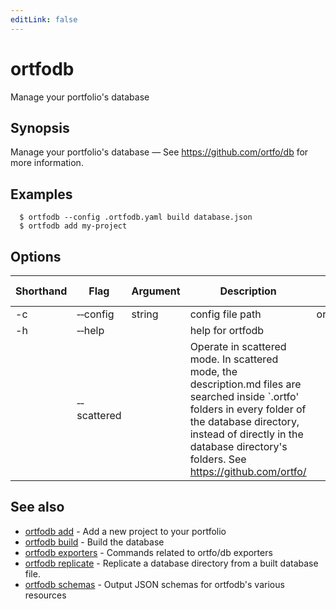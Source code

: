```yaml
---
editLink: false
---
```


# ortfodb

Manage your portfolio's database

## Synopsis

Manage your portfolio's database — See https://github.com/ortfo/db for more information.

## Examples

```
  $ ortfodb --config .ortfodb.yaml build database.json
  $ ortfodb add my-project
```

## Options

| Shorthand | Flag | Argument | Description | Default value |
| --- | --- | --- | --- | --- |
| -c | &hyphen;&hyphen;config | string | config file path | ortfodb.yaml
| -h | &hyphen;&hyphen;help | | help for ortfodb 
| | &hyphen;&hyphen;scattered | | Operate in scattered mode. In scattered mode, the description.md files are searched inside `.ortfo' folders in every folder of the database directory, instead of directly in the database directory's folders. See https://github.com/ortfo/ 

## See also

* [ortfodb add](add.md)	 - Add a new project to your portfolio
* [ortfodb build](build.md)	 - Build the database
* [ortfodb exporters](exporters.md)	 - Commands related to ortfo/db exporters
* [ortfodb replicate](replicate.md)	 - Replicate a database directory from a built database file.
* [ortfodb schemas](schemas.md)	 - Output JSON schemas for ortfodb's various resources

